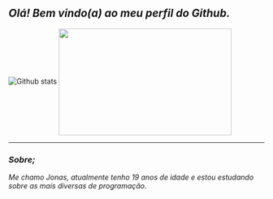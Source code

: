 ## __*Olá! Bem vindo(a) ao meu perfil do Github.*__

![Github stats](https://github-readme-stats.vercel.app/api?username=Jonasnascimento335&show_icons=true&theme=github_dark&border_radius=16&locale=pt-br&)
<img align="center" src="https://media.giphy.com/media/juua9i2c2fA0AIp2iq/giphy.gif" height="210" width="340"/>

---

### __*Sobre;*__
 _Me chamo Jonas, atualmente tenho 19 anos de idade
 e estou estudando sobre as mais diversas de programação._
